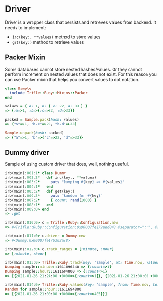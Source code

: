 # Driver

Driver is a wrapper class that persists and retrieves values from backend. It needs to implement:
- `inc(key:, **values)` method to store values
- `get(key:)` method to retrieve values

## Packer Mixin

Some databases cannot store nested hashes/values. Or they cannot perform increment on nested values that does not exist. For this reason you can use Packer mixin that helps you convert values to dot notation.

```ruby
class Sample
  include Trifle::Ruby::Mixins::Packer
end

values = { a: 1, b: { c: 22, d: 33 } }
=> {:a=>1, :b=>{:c=>22, :d=>33}}

packed = Sample.pack(hash: values)
=> {"a"=>1, "b.c"=>22, "b.d"=>33}

Sample.unpack(hash: packed)
=> {"a"=>1, "b"=>{"c"=>22, "d"=>33}}
```

## Dummy driver

Sample of using custom driver that does, well, nothing useful.

```ruby
irb(main):001:1* class Dummy
irb(main):002:2*   def inc(key:, **values)
irb(main):003:2*     puts "Dumping #{key} => #{values}"
irb(main):004:1*   end
irb(main):005:2*   def get(key:)
irb(main):006:2*     puts "Random for #{key}"
irb(main):007:2*     { count: rand(1000) }
irb(main):008:1*   end
irb(main):009:0> end
=> :get

irb(main):010:0> c = Trifle::Ruby::Configuration.new
=> #<Trifle::Ruby::Configuration:0x00007fe179aed848 @separator="::", @ranges=[:minute, :hour, :day, :week, :month, :quarter, :year], @beginning_of_week=:monday, @time_zone="GMT">

irb(main):011:0> c.driver = Dummy.new
=> #<Dummy:0x00007fe176302ac8>

irb(main):012:0> c.track_ranges = [:minute, :hour]
=> [:minute, :hour]

irb(main):013:0> Trifle::Ruby.track(key: 'sample', at: Time.now, values: {count: 1}, configuration: c)
Dumping sample::minute::1611696240 => {:count=>1}
Dumping sample::hour::1611694800 => {:count=>1}
=> [{2021-01-26 21:24:00 +0000=>{:count=>1}}, {2021-01-26 21:00:00 +0000=>{:count=>1}}]

irb(main):014:0> Trifle::Ruby.values(key: 'sample', from: Time.now, to: Time.now, range: :hour, configuration: c)
Random for sample::hour::1611694800
=> [{2021-01-26 21:00:00 +0000=>{:count=>405}}]
```
